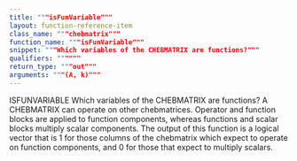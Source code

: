 ```yaml
---
title: """isFunVariable"""
layout: function-reference-item
class_name: """chebmatrix"""
function_name: """isFunVariable"""
snippet: """Which variables of the CHEBMATRIX are functions?"""
qualifiers: """"""
return_type: """out"""
arguments: """(A, k)"""
---
```


 ISFUNVARIABLE   Which variables of the CHEBMATRIX are functions?
    A CHEBMATRIX can operate on other chebmatrices. Operator and
    function blocks are applied to function components, whereas
    functions and scalar blocks multiply scalar components. The output
    of this function is a logical vector that is 1 for those columns of
    the chebmatrix which expect to operate on function components, and 0
    for those that expect to multiply scalars.
